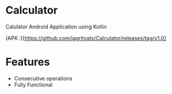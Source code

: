 # Calculator
Calulator Android Application using Kotlin

(APK :)[https://github.com/jagritvats/Calculator/releases/tag/v1.0]

# Features

- Consecutive operations
- Fully Functional
